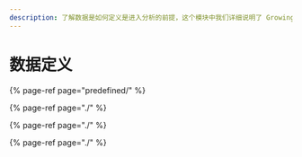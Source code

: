 ```yaml
---
description: 了解数据是如何定义是进入分析的前提，这个模块中我们详细说明了 GrowingIO 数据模型。
---
```


# 数据定义

{% page-ref page="predefined/" %}

{% page-ref page="./" %}

{% page-ref page="./" %}

{% page-ref page="./" %}

  


